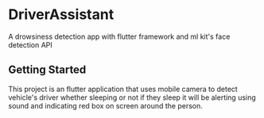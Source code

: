 # DriverAssistant

A drowsiness detection app with flutter framework and ml kit's face detection API


## Getting Started

This project is an flutter application that uses mobile camera to detect vehicle's driver whether sleeping or not if they sleep it will be alerting using sound and indicating red box on screen around the person.
